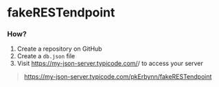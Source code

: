 # fakeRESTendpoint

### How?
1. Create a repository on GitHub
2. Create a `db.json` file
3. Visit https://my-json-server.typicode.com/<your-username>/<your-repo> to access your server
  > https://my-json-server.typicode.com/pkErbynn/fakeRESTendpoint
